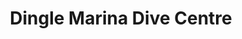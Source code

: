 ---
title: "Dingle Marina Dive Centre"
address: "Dingle Marina, Strand Street, Dingle, Co. Kerry"
tel: "+353 (0)66 915 2789"
county: "Kerry"
category: "Diving"
type: "Content"
lat: "52.139305114746094"
lng: "-10.272106170654297"
---